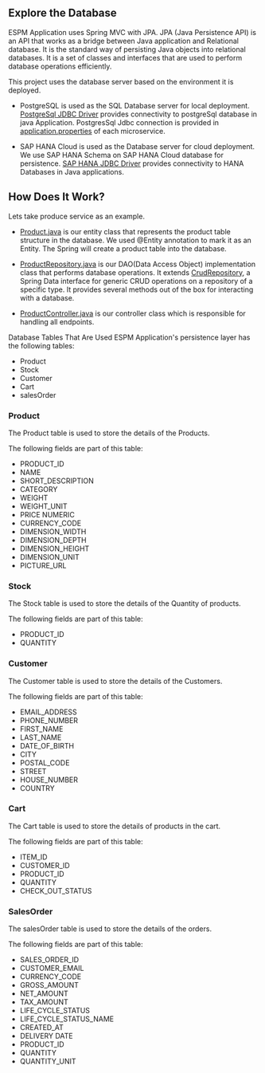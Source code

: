## Explore the Database

ESPM Application uses Spring MVC with JPA. JPA (Java Persistence API) is an API that works as a bridge between Java application and Relational database. It is the standard way of persisting Java objects into relational databases. It is a set of classes and interfaces that are used to perform database operations efficiently.

This project uses the database server based on the environment it is deployed.

* PostgreSQL is used as the SQL Database server for local deployment.
[PostgreSql JDBC Driver](https://jdbc.postgresql.org/documentation/) provides connectivity to postgreSql database in java Application. PostgresSql Jdbc connection is provided in [application.properties](https://github.tools.sap/refapps/cloud-espm-cloud-native/blob/master/customer-service/src/main/resources/application.properties) of each microservice.

* SAP HANA Cloud is used as the Database server for cloud deployment. We use SAP HANA Schema on SAP HANA Cloud database for persistence.
[SAP HANA JDBC Driver](https://help.sap.com/docs/SAP_HANA_CLIENT/f1b440ded6144a54ada97ff95dac7adf/434e2962074540e18c802fd478de86d6.html?version=latest) provides connectivity to HANA Databases in Java applications.

## How Does It Work?

Lets take produce service as an example.
* [Product.java](https://github.tools.sap/refapps/cloud-espm-cloud-native/blob/master/product-service/src/main/java/com/sap/refapps/espm/model/Product.java) is our entity class that represents the product table structure in the database.
We used @Entity annotation to mark it as an Entity. The Spring will create a product table into the database.

* [ProductRepository.java](https://github.tools.sap/refapps/cloud-espm-cloud-native/blob/master/product-service/src/main/java/com/sap/refapps/espm/repository/ProductRepository.java) is our DAO(Data Access Object) implementation class that performs database operations. 
It extends [CrudRepository](https://docs.spring.io/spring-data/commons/docs/current/api/org/springframework/data/repository/CrudRepository.html), a Spring Data interface for generic CRUD operations on a repository of a specific type. It provides several methods out of the box for interacting with a database.

* [ProductController.java](https://github.tools.sap/refapps/cloud-espm-cloud-native/blob/master/product-service/src/main/java/com/sap/refapps/espm/controller/ProductController.java#L43) is our controller class which is responsible for handling all endpoints.

Database Tables That Are Used ESPM Application's persistence layer has the following tables: 

* Product
* Stock
* Customer
* Cart
* salesOrder

### Product
The Product table is used to store the details of the Products.

The following fields are part of this table:

* PRODUCT_ID	
* NAME	
* SHORT_DESCRIPTION	
* CATEGORY	
* WEIGHT	
* WEIGHT_UNIT	
* PRICE	NUMERIC		
* CURRENCY_CODE		
* DIMENSION_WIDTH			
* DIMENSION_DEPTH			
* DIMENSION_HEIGHT	
* DIMENSION_UNIT		
* PICTURE_URL		
	
### Stock	
The Stock table is used to store the details of the Quantity of products.

The following fields are part of this table:

* PRODUCT_ID
* QUANTITY
	
### Customer
The Customer table is used to store the details of the Customers.

The following fields are part of this table:	

* EMAIL_ADDRESS	
* PHONE_NUMBER			
* FIRST_NAME			
* LAST_NAME			
* DATE_OF_BIRTH		
* CITY			
* POSTAL_CODE			
* STREET				
* HOUSE_NUMBER			
* COUNTRY			

### Cart
The Cart table is used to store the details of products in the cart.

The following fields are part of this table:

* ITEM_ID		
* CUSTOMER_ID			
* PRODUCT_ID			
* QUANTITY			
* CHECK_OUT_STATUS	
	
### SalesOrder
The salesOrder table is used to store the details of the orders.

The following fields are part of this table:	

* SALES_ORDER_ID		
* CUSTOMER_EMAIL			
* CURRENCY_CODE			
* GROSS_AMOUNT			
* NET_AMOUNT			
* TAX_AMOUNT			
* LIFE_CYCLE_STATUS	
* LIFE_CYCLE_STATUS_NAME	
* CREATED_AT			
* DELIVERY DATE			
* PRODUCT_ID			
* QUANTITY			
* QUANTITY_UNIT			


	
	
